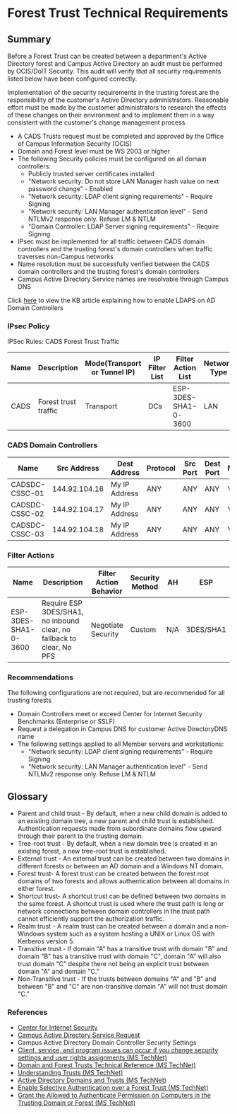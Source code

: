 # Forest Trust Technical Requirements

## Summary

Before a Forest Trust can be created between a department's Active Directory forest and Campus Active Directory an audit must be performed by OCIS/DoIT Security. This audit will verify that all security requirements listed below have been configured correctly.

Implementation of the security requirements in the trusting forest are the responsibility of the customer's Active Directory administrators. Reasonable effort must be made by the customer administrators to research the effects of these changes on their environment and to implement them in a way consistent with the customer's change management process.

- A CADS Trusts request must be completed and approved by the Office of Campus Information Security (OCIS)
- Domain and Forest level must be WS 2003 or higher
- The following Security policies must be configured on all domain controllers:
  - Publicly trusted server certificates installed
  - "Network security: Do not store LAN Manager hash value on next password change" - Enabled
  - "Network security: LDAP client signing requirements" - Require Signing
  - "Network security: LAN Manager authentication level" - Send NTLMv2 response only. Refuse LM & NTLM
  - "Domain Controller: LDAP Server signing requirements" - Require Signing
- IPsec must be implemented for all traffic between CADS domain controllers and the trusting forest's domain controllers when traffic traverses non-Campus networks
- Name resolution must be successfully verified between the CADS domain controllers and the trusting forest's domain controllers
- Campus Active Directory Service names are resolvable through Campus DNS

Click [here](https://kb.wisc.edu/page.php?id=34954) to view the KB article explaining how to enable LDAPS on AD Domain Controllers

### IPsec Policy

IPSec Rules: CADS Forest Trust Traffic

| Name | Description | Mode(Transport or Tunnel IP) | IP Filter List | Filter Action List | Network Type | Authentication Method |
|-------|-----------|----------------|-------|----------|---------|--------------|
| CADS | Forest trust traffic | Transport | DCs | ESP-3DES-SHA1-0-3600 | LAN | PSK |

### CADS Domain Controllers

| Name | Src Address | Dest Address | Protocol | Src Port | Dest Port | Mirrored |
|--------------|-------------|------------|---------|---------|---------|--------|
| CADSDC-CSSC-01 | 144.92.104.16 | My IP Address | ANY | ANY | ANY | Y |
| CADSDC-CSSC-02 | 144.92.104.17 | My IP Address | ANY | ANY | ANY | Y |
| CADSDC-CSSC-03 | 144.92.104.18 | My IP Address | ANY | ANY | ANY | Y |

### Filter Actions

| Name | Description | Filter Action Behavior | Security Method | AH | ESP | Session Key Lifetimes (sessions/seconds) | Accept Clear | Allow Fallback | Use PFS |
|------|---------|--------|-------|-----|---------|-------------|------|-------|-----|
| ESP-3DES-SHA1-0-3600 | Require ESP 3DES/SHA1, no inbound clear, no fallback to clear, No PFS | Negotiate Security | Custom | N/A | 3DES/SHA1 | 0 / 3600 | N | N | N |

### Recommendations

The following configurations are not required, but are recommended for all trusting forests

- Domain Controllers meet or exceed Center for Internet Security Benchmarks (Enterprise or SSLF)
- Request a delegation in Campus DNS for customer Active DirectoryDNS name
- The following settings applied to all Member servers and workstations:
  - "Network security: LDAP client signing requirements" - Require Signing
  - "Network security: LAN Manager authentication level" - Send NTLMv2 response only. Refuse LM & NTLM

## Glossary

- Parent and child trust - By default, when a new child domain is added to an existing domain tree, a new parent and child trust is established. Authentication requests made from subordinate domains flow upward through their parent to the trusting domain.
- Tree-root trust - By default, when a new domain tree is created in an existing forest, a new tree-root trust is established.
- External trust - An external trust can be created between two domains in different forests or between an AD domain and a Windows NT domain.
- Forest trust- A forest trust can be created between the forest root domains of two forests and allows authentication between all domains in either forest.
- Shortcut trust- A shortcut trust can be defined between two domains in the same forest. A shortcut trust is used where the trust path is long or network connections between domain controllers in the trust path cannot efficiently support the authorization traffic.
- Realm trust - A realm trust can be created between a domain and a non-Windows system such as a system hosting a UNIX or Linux OS with Kerberos version 5.
- Transitive trust - If domain "A" has a transitive trust with domain "B" and domain "B" has a transitive trust with domain "C", domain "A" will also trust domain "C" despite there not being an explicit trust between domain "A" and domain "C."
- Non-Transitive trust - If the trusts between domains "A" and "B" and between "B" and "C" are non-transitive domain "A" will not trust domain "C."

### References

- [Center for Internet Security](http://www.cisecurity.org/index.md)
- [Campus Active Directory Service Request](https://cads.ad.wisc.edu/index.md)
- Campus Active Directory Domain Controller Security Settings
- [Client, service, and program issues can occur if you change security settings and user rights assignments (MS TechNet)](http://support.microsoft.com/kb/823659)
- [Domain and Forest Trusts Technical Reference (MS TechNet)](http://technet.microsoft.com/en-us/library/cc738955(v=ws.10).aspx)
- [Understanding Trusts (MS TechNet)](http://technet.microsoft.com/en-us/library/cc736874(v=ws.10).aspx)
- [Active Directory Domains and Trusts (MS TechNet)](http://technet.microsoft.com/en-us/library/cc770299.aspx)
- [Enable Selective Authentication over a Forest Trust (MS TechNet)](http://technet.microsoft.com/en-us/library/cc794747%28v=ws.10%29.aspx)
- [Grant the Allowed to Authenticate Permission on Computers in the Trusting Domain or Forest (MS TechNet)](http://technet.microsoft.com/en-us/library/cc816733%28v=ws.10%29.aspx)
